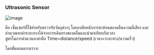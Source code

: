 ###  Ultrasonic Sensor
![image](https://user-images.githubusercontent.com/127425348/224362010-597f03cb-aeaa-41c7-b1be-b67834723de6.png)
                         
คือ เซ็นเซอร์ที่ใช้สำหรับตรวจจับวัดถุต่างๆ โดยอาศัยหลักการสะท้อนของคลื่นความถี่เสียง และ คำนวณหาค่าระยะทางได้จากการเดินทางของคลื่นและนำมาเทียบกับเวลา                  
สูตรในการคำนวนหาค่าคือ Time=distance/speed (เวลา=ระยะทาง/ความเร็ว)
 
โดยขั้นตอนแรกเราจะ
